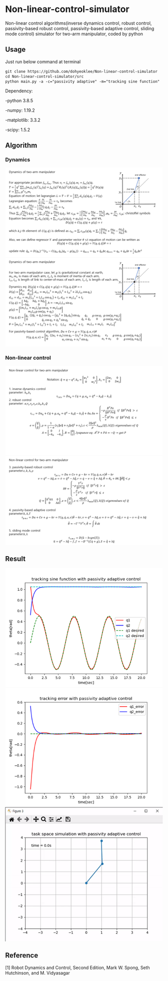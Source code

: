 # Non-linear-control-simulator
Non-linear control algorithms(inverse dynamics control, robust control, passivity-based robust control, passivity-based adaptive control, sliding mode control) simulator for two-arm manipulator, coded by python

## Usage
Just run below command at terminal
```
git clone https://github.com/dohyeoklee/Non-linear-control-simulator
cd Non-linear-control-simulator/src
python main.py -a -c="passivity adaptive" -m="tracking sine function"
```

Dependency: 

-python 3.8.5

-numpy: 1.19.2

-matplotlib: 3.3.2

-scipy: 1.5.2

## Algorithm
### Dynamics
<img src="result/algo_1.png">
<img src="result/algo_2.png">

### Non-linear control
<img src="result/algo_3.png">
<img src="result/algo_4.png">

## Result
<img src="result/state_1.png">
<img src="result/error_1.png">
<img src="result/sim_1.gif">

## Reference
[1] Robot Dynamics and Control, Second Edition, Mark W. Spong, Seth Hutchinson, and M. Vidyasagar
